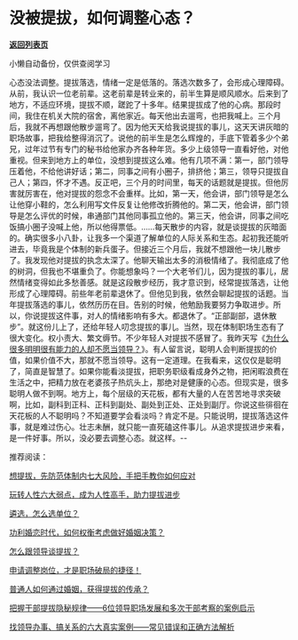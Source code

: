 # 没被提拔，如何调整心态？

[**返回列表页**](/gzh/费曼的小茶馆)

小懒自动备份，仅供查阅学习

心态没法调整。提拔落选，情绪一定是低落的。落选次数多了，会形成心理障碍。从前，我认识一位老前辈。这老前辈是转业来的，前半生算是顺风顺水。后来到了地方，不适应环境，提拔不顺，蹉跎了十多年。结果提拔成了他的心病。那段时间，我住在机关大院的宿舍，离他家近。每天他出去遛弯，也把我喊上。三个月后，我就不再想跟他散步遛弯了。因为他天天给我说提拔的事儿，这天天讲灰暗的职场故事，把我给整得消沉了。说他的前半生是怎么辉煌的，手底下管着多少个弟兄，过年过节有专门的秘书给他家办齐各种年货。多少上级领导一直看好他，对他重视。但来到地方上的单位，没想到提拔这么难。他有几项不满：第一，部门领导压着他，不给他讲好话；第二，同事之间有小圈子，排挤他；第三，领导只提拔自己人；第四，怀才不遇。反正吧，三个月的时间里，每天的话题就是提拔。但他厉害就厉害在，他对提拔的怨念不会重样。比如，第一天，他会讲，部门领导是怎么让他穿小鞋的，怎么利用写文件反复让他修改折腾他的。第二天，他会讲，部门领导是怎么评优的时候，串通部门其他同事孤立他的。第三天，他会讲，同事之间吃饭搞小圈子没喊上他，所以他得票低。……每天散步的内容，就是谈提拔的灰暗面的。确实很多小八卦，让我多一个渠道了解单位的人际关系和生态。起初我还能听进去，毕竟我是个体制的新兵蛋子。但接近三个月后，我就不想跟他一块儿散步了。我发现他对提拔的执念太深了。他聊天输出太多的消极情绪了。我彻底成了他的树洞，但我也不堪重负了。你能想象吗？一个大老爷们儿，因为提拔的事儿，居然情绪变得如此多愁善感。就是这段散步经历，我才意识到，经常提拔落选，让他形成了心理障碍。前些年老前辈退休了。但他见到我，依然会聊起提拔的话题。当年提拔落选的事儿，依然历历在目。告别的时候，他勉励我要努力争取进步。所以，你说提拔这件事，对人的情绪影响有多大。都退休了。“正部副部，退休散步”。就这份儿上了，还给年轻人叨念提拔的事儿。当然，现在体制职场生态有了很大变化。权小责大、繁文缛节。不少年轻人对提拔不感冒了。我昨天写《[为什么很多明明很有能力的人却不愿当领导？](http://mp.weixin.qq.com/s?__biz=Mzk0MzcyOTA5Ng==&mid=2247488389&idx=1&sn=7427428f2bd00818710b71a69684a9c4&chksm=c32e2322f459aa346d7965033109c120118dd3ed0b3a4f5d4ff690e9589e281dbc8a4d0f112f&scene=21#wechat_redirect)》。有人留言说，聪明人会判断提拔的价值，如果价值不大，那就不愿当领导。这有一定道理。在我看来，这仅仅是聪明了，简直是智慧了。如果你能看淡提拔，把职务职级看成身外之物，把闲暇浪费在生活之中，把精力放在老婆孩子热炕头上，那绝对是健康的心态。但现实是，很多聪明人做不到啊。地方上，每个层级的天花板，都有大量的人在苦苦地寻求突破啊，比如，副科到正科、正科到副处、副处到正处、正处到副厅。你说这些徘徊在天花板的人不聪明吗？不知道要学会看淡吗？肯定不是。只能说明，提拔落选这件事，就是难过伤心。壮志未酬，就只能一直死磕这件事儿。从追求提拔进步来看，是一件好事。所以，没必要去调整心态。就这样。\--

推荐阅读：

[想提拔，先防范体制内七大风险，手把手教你如何应对](http://mp.weixin.qq.com/s?__biz=Mzk0MzcyOTA5Ng==&mid=2247488380&idx=2&sn=8be82a9393bc68c78b8eba10814c6284&chksm=c32e23dbf459aacdca50ef610e242452021727dd4a631cb6c4c55e7208999c6969a667af7948&scene=21#wechat_redirect)

[玩转人性六大弱点，成为人性高手，助力提拔进步](http://mp.weixin.qq.com/s?__biz=Mzk0MzcyOTA5Ng==&mid=2247488351&idx=1&sn=db6ff8de4703517c3008a22263d4fbf3&chksm=c32e23f8f459aaee628f411e606fe135ecbc93229c552dd615273cd4312b861893fffa4b0bff&scene=21#wechat_redirect)  

  

[遴选，怎么选单位？](http://mp.weixin.qq.com/s?__biz=Mzk0MzcyOTA5Ng==&mid=2247488335&idx=1&sn=e4ff56f87d43d586c35fd9d659404d70&chksm=c32e23e8f459aafe0d58395220d2f2be15fc3c656c3ef27b000eb5a03a0f5773beede25c080b&scene=21#wechat_redirect)  

  

[功利婚恋时代，如何权衡考虑做好婚姻决策？](http://mp.weixin.qq.com/s?__biz=Mzk0MzcyOTA5Ng==&mid=2247488319&idx=2&sn=44a76f02b552262ac3de2567e372f1d7&chksm=c32e2398f459aa8edb529324ce0e816b44064db28581e22ebdc275a74d09b62fb28941d5d72b&scene=21#wechat_redirect)  

  

[怎么跟领导谈提拔？](http://mp.weixin.qq.com/s?__biz=Mzk0MzcyOTA5Ng==&mid=2247488302&idx=1&sn=42192b448031608501789cd55cd9f992&chksm=c32e2389f459aa9f47d8c5abeb86f5b15b3c9365524d02a67743167fe026b21211484bdf5024&scene=21#wechat_redirect)  

  

[申请调整岗位，才是职场破局的捷径！](http://mp.weixin.qq.com/s?__biz=Mzk0MzcyOTA5Ng==&mid=2247488271&idx=1&sn=8ef626c7101e083c39a10900aa06b0cd&chksm=c32e23a8f459aabe89119d2a04ed3206de829fcc521d232ee6bf0c1833d858ede2971381998b&scene=21#wechat_redirect)  

  

[普通人如何通过婚姻，获得提拔的传承？](http://mp.weixin.qq.com/s?__biz=Mzk0MzcyOTA5Ng==&mid=2247488031&idx=2&sn=8ed98a35cd40c194bf02144243896cee&chksm=c32e22b8f459abaeb0488f60a8dd5e4a1a49de5b4cd0def0ed50220e1b46bb6682bc39d7815d&scene=21#wechat_redirect)  

  

[把握干部提拔隐秘规律——6位领导职场发展和多次干部考察的案例启示](http://mp.weixin.qq.com/s?__biz=Mzk0MzcyOTA5Ng==&mid=2247488009&idx=2&sn=c4b694b74b828d7b951c95a3593b3602&chksm=c32e22aef459abb87f6e4edf375df4d340307feb9ead9472306dcc40168bf6f422039ad83990&scene=21#wechat_redirect)  

  

[找领导办事、搞关系的六大真实案例——常见错误和正确方法解析](http://mp.weixin.qq.com/s?__biz=Mzk0MzcyOTA5Ng==&mid=2247487932&idx=2&sn=49f44bd0a9ce5c3abd4fde278f6fe7d4&chksm=c32e211bf459a80dcbb8a1f8caf858219dc3d8d1105054e0a27ac8380b907e32b12b6e63031f&scene=21#wechat_redirect)

